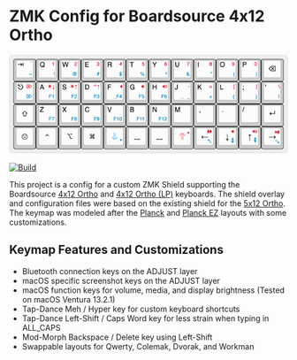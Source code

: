 # ZMK Config for Boardsource 4x12 Ortho

[![4x12 Layout](keyboard-layout.png)](http://www.keyboard-layout-editor.com/#/gists/6e02a79f47e8b30c029ae2a4f75fb8b7)

[![Build](https://github.com/someposer/zmk-config-boardsource4x12/actions/workflows/build.yml/badge.svg?branch=main)](https://github.com/someposer/zmk-config-boardsource4x12/actions/workflows/build.yml)

This project is a config for a custom ZMK Shield supporting the Boardsource [4x12 Ortho](https://boardsource.xyz/store/5ecb78d286879c9a0c22dafd) and [4x12 Ortho (LP)](https://boardsource.xyz/store/5ecb7dad86879c9a0c22db32) keyboards. The shield overlay and configuration files were based on the existing shield for the [5x12 Ortho](https://boardsource.xyz/store/5ecb802c86879c9a0c22db61). The keymap was modeled after the [Planck](https://qmk.fm/keyboards/planck/) and [Planck EZ](https://www.zsa.io/planck/) layouts with some customizations.

## Keymap Features and Customizations

- Bluetooth connection keys on the ADJUST layer
- macOS specific screenshot keys on the ADJUST layer
- macOS function keys for volume, media, and display brightness (Tested on macOS Ventura 13.2.1)
- Tap-Dance Meh / Hyper key for custom keyboard shortcuts
- Tap-Dance Left-Shift / Caps Word key for less strain when typing in ALL_CAPS
- Mod-Morph Backspace / Delete key using Left-Shift
- Swappable layouts for Qwerty, Colemak, Dvorak, and Workman
